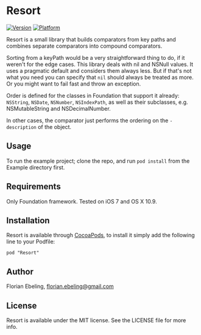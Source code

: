 # Resort

[![Version](http://cocoapod-badges.herokuapp.com/v/Resort/badge.png)](http://cocoadocs.org/docsets/Resort)
[![Platform](http://cocoapod-badges.herokuapp.com/p/Resort/badge.png)](http://cocoadocs.org/docsets/Resort)

Resort is a small library that builds comparators from key paths and
combines separate comparators into compound comparators.

Sorting from a keyPath would be a very straightforward thing to do, if
it weren't for the edge cases. This library deals with nil and NSNull
values. It uses a pragmatic default and considers them always
less. But if that's not what you need you can specify that `nil` should
always be treated as more. Or you might want to fail fast and throw an
exception.

Order is defined for the classes in Foundation that support it
already: `NSString`, `NSDate`, `NSNumber`, `NSIndexPath`, as well as
their subclasses, e.g. NSMutableString and NSDecimalNumber.

In other cases, the comparator just performs the ordering on the
`-description` of the object.

## Usage

To run the example project; clone the repo, and run `pod install` from
the Example directory first.

## Requirements

Only Foundation framework. Tested on iOS 7 and OS X 10.9.

## Installation

Resort is available through [CocoaPods](http://cocoapods.org), to
install it simply add the following line to your Podfile:

    pod "Resort"

## Author

Florian Ebeling, florian.ebeling@gmail.com

## License

Resort is available under the MIT license. See the LICENSE file for
more info.

